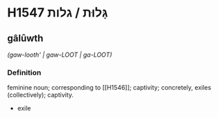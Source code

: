 # H1547 גָּלוּת / גלות

## gâlûwth

_(gaw-looth' | ɡaw-LOOT | ɡa-LOOT)_

### Definition

feminine noun; corresponding to [[H1546]]; captivity; concretely, exiles (collectively); captivity.

- exile
